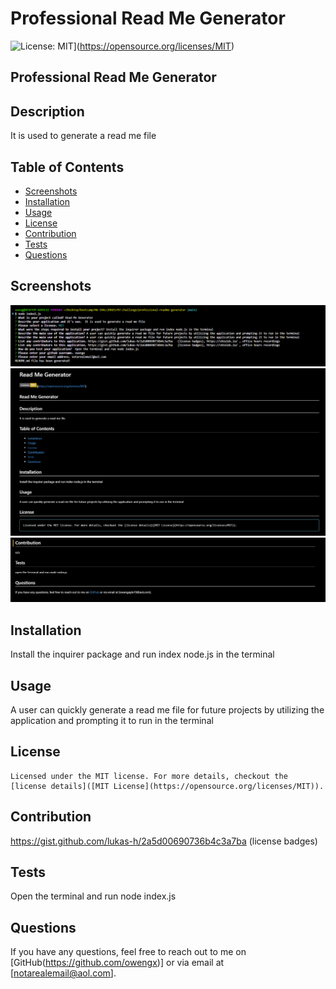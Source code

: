 # Professional Read Me Generator

  ![License: MIT](https://img.shields.io/badge/License-MIT-yellow.svg)](https://opensource.org/licenses/MIT)
## Professional Read Me Generator
        
## Description
It is used to generate a read me file
        
## Table of Contents
* [Screenshots](#screenshots)
* [Installation](#installation)
* [Usage](#usage)
* [License](#license)
* [Contribution](#contributon)
* [Tests](#test)
* [Questions](#questions)

## Screenshots
![Screenshot of project](https://github.com/owengx/professional-readme-generator/blob/cbf9ce4c6106a46003360d38654728d845c6b110/Screenshot1.png)
![Screenshot of project](https://github.com/owengx/professional-readme-generator/blob/73e3f42a6d95c0e11fa1ee888437cc2de9ffb829/Screenshot2.png)
![Screenshot of project](https://github.com/owengx/professional-readme-generator/blob/73e3f42a6d95c0e11fa1ee888437cc2de9ffb829/Screenshot3.png)
        
## Installation
  Install the inquirer package and run index node.js in the terminal
        
## Usage
A user can quickly generate a read me file for future projects by utilizing the application and prompting it to run in the terminal
  
## License
    Licensed under the MIT license. For more details, checkout the [license details]([MIT License](https://opensource.org/licenses/MIT)).
        
## Contribution
https://gist.github.com/lukas-h/2a5d00690736b4c3a7ba (license badges)
        
## Tests
Open the terminal and run node index.js
        
## Questions
If you have any questions, feel free to reach out to me on [GitHub(https://github.com/owengx)] or via email at [notarealemail@aol.com].
